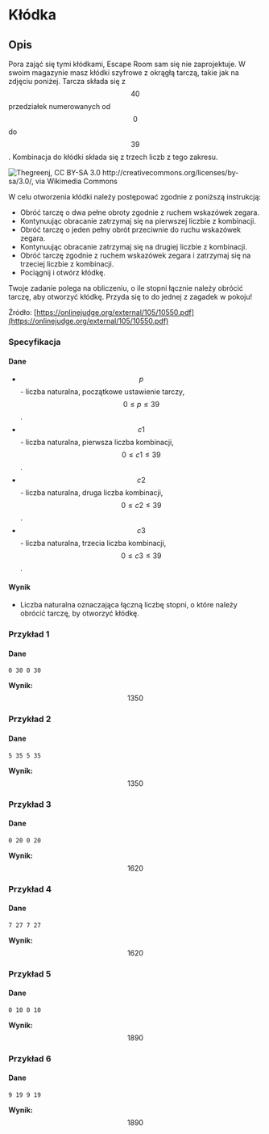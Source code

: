 # Kłódka

## Opis

Pora zająć się tymi kłódkami, Escape Room sam się nie zaprojektuje. W swoim magazynie masz kłódki szyfrowe z okrągłą tarczą, takie jak na zdjęciu poniżej. Tarcza składa się z $$40$$ przedziałek numerowanych od $$0$$ do $$39$$. Kombinacja do kłódki składa się z trzech liczb z tego zakresu.

![Thegreenj, CC BY-SA 3.0 <http://creativecommons.org/licenses/by-sa/3.0/>, via Wikimedia Commons](https://upload.wikimedia.org/wikipedia/commons/a/a1/Masterpadlock.jpg)

W celu otworzenia kłódki należy postępować zgodnie z poniższą instrukcją:

* Obróć tarczę o dwa pełne obroty zgodnie z ruchem wskazówek zegara.
* Kontynuując obracanie zatrzymaj się na pierwszej liczbie z kombinacji.
* Obróć tarczę o jeden pełny obrót przeciwnie do ruchu wskazówek zegara.
* Kontynuując obracanie zatrzymaj się na drugiej liczbie z kombinacji.
* Obróć tarczę zgodnie z ruchem wskazówek zegara i zatrzymaj się na trzeciej liczbie z kombinacji.
* Pociągnij i otwórz kłódkę.

Twoje zadanie polega na obliczeniu, o ile stopni łącznie należy obrócić tarczę, aby otworzyć kłódkę. Przyda się to do jednej z zagadek w pokoju!

Źródło: [https://onlinejudge.org/external/105/10550.pdf](https://onlinejudge.org/external/105/10550.pdf)

### Specyfikacja

#### Dane

* $$p$$ - liczba naturalna, początkowe ustawienie tarczy, $$0\leq p\leq 39$$.
* $$c1$$ - liczba naturalna, pierwsza liczba kombinacji, $$0\leq c1\leq 39$$.
* $$c2$$ - liczba naturalna, druga liczba kombinacji, $$0\leq c2\leq 39$$.
* $$c3$$ - liczba naturalna, trzecia liczba kombinacji, $$0\leq c3\leq 39$$.

#### Wynik

* Liczba naturalna oznaczająca łączną liczbę stopni, o które należy obrócić tarczę, by otworzyć kłódkę.

### Przykład 1

#### Dane

```
0 30 0 30
```

**Wynik:** $$1350$$

### Przykład 2

#### Dane

```
5 35 5 35
```

**Wynik:** $$1350$$

### Przykład 3

#### Dane

```
0 20 0 20
```

**Wynik:** $$1620$$

### Przykład 4

#### Dane

```
7 27 7 27
```

**Wynik:** $$1620$$

### Przykład 5

#### Dane

```
0 10 0 10
```

**Wynik:** $$1890$$

### Przykład 6

#### Dane

```
9 19 9 19
```

**Wynik:** $$1890$$
